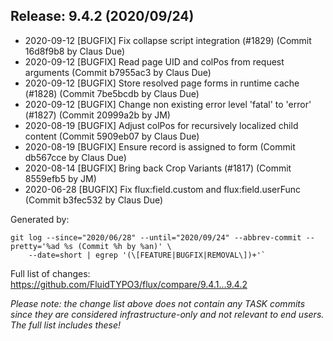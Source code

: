 ## Release: 9.4.2 (2020/09/24)

* 2020-09-12 [BUGFIX] Fix collapse script integration (#1829) (Commit 16d8f9b8 by Claus Due)
* 2020-09-12 [BUGFIX] Read page UID and colPos from request arguments (Commit b7955ac3 by Claus Due)
* 2020-09-12 [BUGFIX] Store resolved page forms in runtime cache (#1828) (Commit 7be5bcdb by Claus Due)
* 2020-09-12 [BUGFIX] Change non existing error level 'fatal' to 'error' (#1827) (Commit 20999a2b by JM)
* 2020-08-19 [BUGFIX] Adjust colPos for recursively localized child content (Commit 5909eb07 by Claus Due)
* 2020-08-19 [BUGFIX] Ensure record is assigned to form (Commit db567cce by Claus Due)
* 2020-08-14 [BUGFIX] Bring back Crop Variants (#1817) (Commit 8559efb5 by JM)
* 2020-06-28 [BUGFIX] Fix flux:field.custom and flux:field.userFunc (Commit b3fec532 by Claus Due)

Generated by:

```
git log --since="2020/06/28" --until="2020/09/24" --abbrev-commit --pretty='%ad %s (Commit %h by %an)' \
    --date=short | egrep '(\[FEATURE|BUGFIX|REMOVAL\])+'`
```

Full list of changes: https://github.com/FluidTYPO3/flux/compare/9.4.1...9.4.2

*Please note: the change list above does not contain any TASK commits since they are considered 
infrastructure-only and not relevant to end users. The full list includes these!*

